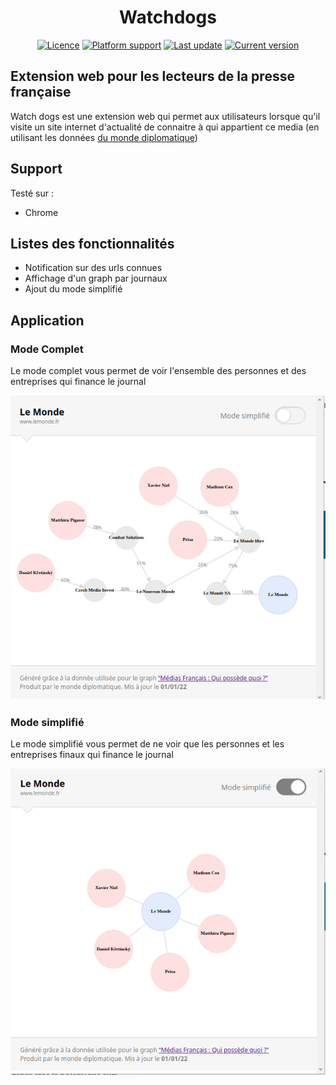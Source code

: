 <h1 align="center">Watchdogs</h1>
<p align="center">
<a href="https://github.com/StarNoodle/watch-dogs#licence"><img src="https://img.shields.io/badge/licence-MIT-green" alt="Licence"></a>
<a href="https://github.com/StarNoodle/watch-dogs"><img src="https://img.shields.io/badge/platform-chrome" alt="Platform support"></a>
<a href="https://github.com/StarNoodle/watch-dogs"><img src="https://img.shields.io/github/last-commit/StarNoodle/watch-dogs" alt="Last update"></a>
<a href="https://github.com/StarNoodle/watch-dogs"><img src="https://img.shields.io/github/v/tag/StarNoodle/watch-dogs" alt="Current version"></a>
</p>

## Extension web pour les lecteurs de la presse française

Watch dogs est une extension web qui permet aux utilisateurs lorsque qu'il visite un site internet d'actualité de connaitre à qui appartient ce media (en utilisant les données [du monde diplomatique](https://github.com/mdiplo/Medias_francais))

## Support

Testé sur :

- Chrome

## Listes des fonctionnalités

- Notification sur des urls connues
- Affichage d'un graph par journaux
- Ajout du mode simplifié

## Application

### Mode Complet

Le mode complet vous permet de voir l'ensemble des personnes et des entreprises qui finance le journal

<p align="center">
<img alt="WatchDogs" src="resources/lemonde_full.png">
</p>

### Mode simplifié

Le mode simplifié vous permet de ne voir que les personnes et les entreprises finaux qui finance le journal

<p align="center">
<img alt="WatchDogs" src="resources/lemonde_short.png">
</p>
